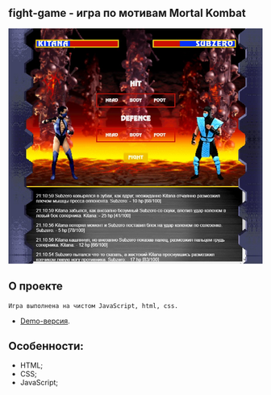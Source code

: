 ## fight-game - игра по мотивам Mortal Kombat

<p align="center"><img src="https://github.com/AndreyKhailov/fight-game/blob/master/assets/header.jpg" max-width="800"></p>

## О проекте

    Игра выполнена на чистом JavaScript, html, css.

- [Demo-версия](https://andreykhailov.github.io/fight-game/).

## Особенности:
- HTML;
- CSS;
- JavaScript;
